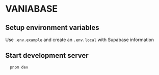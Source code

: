 # VANIABASE

## Setup environment variables

Use `.env.example` and create an `.env.local` with Supabase information

## Start development server

```pnpm
  pnpm dev
```
